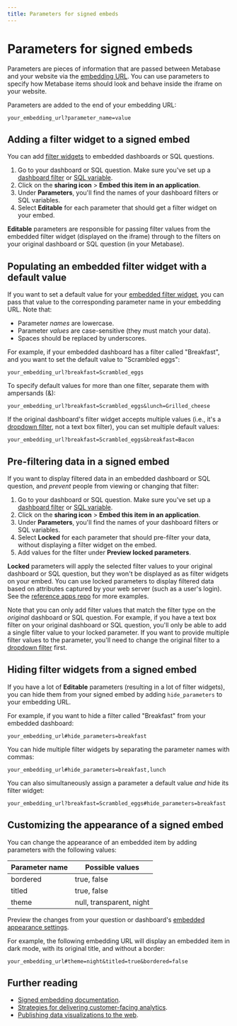 ```yaml
---
title: Parameters for signed embeds
---
```


# Parameters for signed embeds

Parameters are pieces of information that are passed between Metabase and your website via the [embedding URL](./signed-embedding#adding-the-embedding-url-to-your-website). You can use parameters to specify how Metabase items should look and behave inside the iframe on your website.

Parameters are added to the end of your embedding URL:

```
your_embedding_url?parameter_name=value
```

## Adding a filter widget to a signed embed

You can add [filter widgets](/glossary/filter_widget) to embedded dashboards or SQL questions.

1. Go to your dashboard or SQL question. Make sure you've set up a [dashboard filter](../dashboards/filters) or [SQL variable](/questions/native-editor/sql-parameters).
2. Click on the **sharing icon** > **Embed this item in an application**.
3. Under **Parameters**, you'll find the names of your dashboard filters or SQL variables.
4. Select **Editable** for each parameter that should get a filter widget on your embed.

**Editable** parameters are responsible for passing filter values from the embedded filter widget (displayed on the iframe) through to the filters on your original dashboard or SQL question (in your Metabase).

## Populating an embedded filter widget with a default value

If you want to set a default value for your [embedded filter widget](#adding-a-filter-widget-to-a-signed-embed), you can pass that value to the corresponding parameter name in your embedding URL. Note that:

- Parameter _names_ are lowercase.
- Parameter _values_ are case-sensitive (they must match your data).
- Spaces should be replaced by underscores.

For example, if your embedded dashboard has a filter called "Breakfast", and you want to set the default value to "Scrambled eggs":

```
your_embedding_url?breakfast=Scrambled_eggs
```

To specify default values for more than one filter, separate them with ampersands (&):

```
your_embedding_url?breakfast=Scrambled_eggs&lunch=Grilled_cheese
```

If the original dashboard's filter widget accepts multiple values (i.e., it's a [dropdown filter](../dashboards/filters#choosing-between-a-dropdown-or-autocomplete-for-your-filter), not a text box filter), you can set multiple default values:

```
your_embedding_url?breakfast=Scrambled_eggs&breakfast=Bacon
```

## Pre-filtering data in a signed embed

If you want to display filtered data in an embedded dashboard or SQL question, and _prevent_ people from viewing or changing that filter:

1. Go to your dashboard or SQL question. Make sure you've set up a [dashboard filter](../dashboards/filters) or [SQL variable](/questions/native-editor/sql-parameters).
2. Click on the **sharing icon** > **Embed this item in an application**.
3. Under **Parameters**, you'll find the names of your dashboard filters or SQL variables.
4. Select **Locked** for each parameter that should pre-filter your data, without displaying a filter widget on the embed.
5. Add values for the filter under **Preview locked parameters**.

**Locked** parameters will apply the selected filter values to your original dashboard or SQL question, but they won't be displayed as as filter widgets on your embed. You can use locked parameters to display filtered data based on attributes captured by your web server (such as a user's login). See the [reference apps repo](https://github.com/metabase/embedding-reference-apps) for more examples.

Note that you can only add filter values that match the filter type on the _original_ dashboard or SQL question. For example, if you have a text box filter on your original dashboard or SQL question, you'll only be able to add a single filter value to your locked parameter. If you want to provide multiple filter values to the parameter, you'll need to change the original filter to a [dropdown filter](../dashboards/filters#choosing-between-a-dropdown-or-autocomplete-for-your-filter) first.

## Hiding filter widgets from a signed embed

If you have a lot of **Editable** parameters (resulting in a lot of filter widgets), you can hide them from your signed embed by adding `hide_parameters` to your embedding URL. 

For example, if you want to hide a filter called "Breakfast" from your embedded dashboard:

```
your_embedding_url#hide_parameters=breakfast
```

You can hide multiple filter widgets by separating the parameter names with commas:

```
your_embedding_url#hide_parameters=breakfast,lunch
```

You can also simultaneously assign a parameter a default value _and_ hide its filter widget:

```
your_embedding_url?breakfast=Scrambled_eggs#hide_parameters=breakfast
```

## Customizing the appearance of a signed embed

You can change the appearance of an embedded item by adding parameters with the following values:

| Parameter name | Possible values          |
| -------------- | ------------------------ |
| bordered       | true, false              |
| titled         | true, false              |
| theme          | null, transparent, night |

Preview the changes from your question or dashboard's [embedded appearance settings](./signed-embedding#customizing-the-appearance-of-signed-embeds).

For example, the following embedding URL will display an embedded item in dark mode, with its original title, and without a border:

```
your_embedding_url#theme=night&titled=true&bordered=false
```

## Further reading

- [Signed embedding documentation](./signed-embedding.md).
- [Strategies for delivering customer-facing analytics](https://www.metabase.com/learn/embedding/embedding-overview).
- [Publishing data visualizations to the web](https://www.metabase.com/learn/embedding/embedding-charts-and-dashboards).
